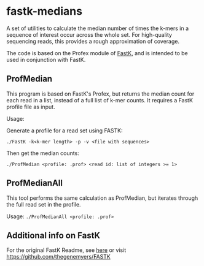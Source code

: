 # fastk-medians
A set of utilities to calculate the median number of times the k-mers in a sequence of interest occur across the whole set. For high-quality sequencing reads, this provides a rough approximation of coverage.

The code is based on the Profex module of [FastK](https://github.com/thegenemyers/FASTK), and is intended to be used in conjunction with FastK.

## ProfMedian
This program is based on FastK's Profex, but returns the median count for each read in a list, instead of a full list of k-mer counts. It requires a FastK profile file as input.

Usage:

Generate a profile for a read set using FASTK:

`./FastK -k<k-mer length> -p -v <file with sequences>`

Then get the median counts:

`./ProfMedian <profile: .prof> <read id: list of integers >= 1>`

## ProfMedianAll

This tool performs the same calculation as ProfMedian, but iterates through the full read set in the profile.

Usage: 
`./ProfMedianAll <profile: .prof>`


## Additional info on FastK
For the original FastK Readme, see [here](README_FastK.md) or visit https://github.com/thegenemyers/FASTK
